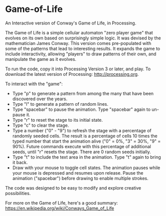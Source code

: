 # Game-of-Life
An Interactive version of Conway's Game of Life, in Processing.

The Game of Life is a simple cellular automaton "zero player game" that evolves on its own based on surprisingly simple logic.  It was devised by the mathematician James Conway.  This version comes pre-populated with some of the patterns that lead to interesting results.  It expands the game to include interactivity, allowing "players" to draw patterns of their own, and manipulate the game as it evolves.

To run the code, copy it into Processing Version 3 or later, and play.  To download the latest version of Processing: http://processing.org.

To interact with the "game":

- Type "p" to generate a pattern from among the many that have been discovered over the years.
- Type "l" to generate a pattern of random lines.
- Type "spacebar" to pause the animation. Type "spacebar" again to un-pause it.
- Type "r" to reset the stage to its initial state.
- Type "c" to clear the stage.
- Type a number ("0" - "9") to refresh the stage with a percentage of randomly seeded cells.  The result is a percentage of cells 10 times the typed number that start the animation alive ("0" = 0%, "3" = 30%, "9" = 90%).  Future commands execute with this percentage of additional seeds, until "r" resets the stage. There are 0 random seeds initially.
- Type "t" to include the text area in the animation.  Type "t" again to bring it back.
- Draw with your mouse to toggle cell states.  The animation pauses while your mouse is depressed and resumes upon release.  Pause the animation ("spacebar") before drawing to enable multiple strokes.

The code was designed to be easy to modify and explore creative possibilities.

For more on the Game of Life, here's a good summary:
https://en.wikipedia.org/wiki/Conways_Game_of_Life
